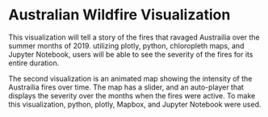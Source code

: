 # Australian Wildfire Visualization
This visualization will tell a story of the fires that ravaged Austrailia over the summer months of 2019. utilizing plotly, python, chloropleth maps, and Jupyter Notebook, users will be able to see the severity of the fires for its entire duration.

The second visualization is an animated map showing the intensity of the Austrailia fires over time. The map has a slider, and an auto-player that displays the severity over the months when the fires were active. To make this visualization, python, plotly, Mapbox, and Jupyter Notebook were used.
